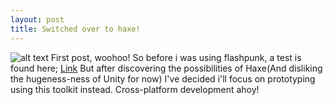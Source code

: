 ```yaml
---
layout: post
title: Switched over to haxe!
---
```


![alt text](http://haxe.org/img/haxe-logo.svg "Haxe")
First post, woohoo!
So before i was using flashpunk, a test is found here; [Link](http://17855.hosts.ma-cloud.nl/bewijzenmap/periode2/dip/asthree/index.html)
But after discovering the possibilities of Haxe(And disliking the hugeness-ness of Unity for now) I've decided i'll focus on prototyping using this toolkit instead.
Cross-platform development ahoy!
